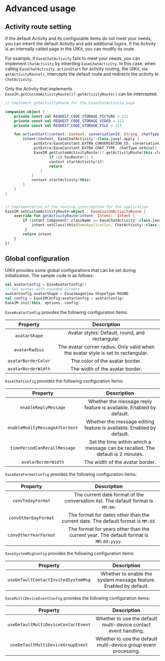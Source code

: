 # Advanced usage

## Activity route setting

If the default Activity and its configurable items do not meet your needs, you can inherit the default Activity and add additional logics. If the Activity is an internally called page in the UIKit, you can modify its route.

For example, if `EaseChatActivity` fails to meet your needs, you can implement `ChatActivity` by inheriting `EaseChatActivity`. In this case, when calling `EaseChatActivity.actionStart` for activity routing, the UIKit, via `getActivityRoute()`, intercepts the default route and redirects the activity to `ChatActivity`.

Only the Activity that implements `EaseIM.getCustomActivityRoute()?.getActivityRoute()` can be intercepted.

```kotlin
// Implement getActivityRoute for the EaseChatActivity page

companion object {
    private const val REQUEST_CODE_STORAGE_PICTURE = 111
    private const val REQUEST_CODE_STORAGE_VIDEO = 112
    private const val REQUEST_CODE_STORAGE_FILE = 113

    fun actionStart(context: Context, conversationId: String, chatType: EaseChatType) {
        Intent(context, EaseChatActivity::class.java).apply {
             putExtra(EaseConstant.EXTRA_CONVERSATION_ID, conversationId)
             putExtra(EaseConstant.EXTRA_CHAT_TYPE, chatType.ordinal)
             EaseIM.getCustomActivityRoute()?.getActivityRoute(this.clone() as Intent)?.let {
                    if (it.hasRoute()) {
                    context.startActivity(it)
                    return
                }
            }
            context.startActivity(this)
        }
    }
}


// Implementation of the routing interception for the application
EaseIM.setCustomActivityRoute(object : EaseCustomActivityRoute {
    override fun getActivityRoute(intent: Intent): Intent {
        if (intent.component?.className == EaseChatActivity::class.java.name) {
            intent.setClass(this@DemoApplication, ChatActivity::class.java)
         }
        return intent
    }
})
```

## Global configuration

UIKit provides some global configurations that can be set during initialization. The sample code is as follows:

```kotlin
val avatarConfig = EaseAvatarConfig()
// Set avatar with rounded corners
avatarConfig.avatarShape = EaseImageView.ShapeType.ROUND
val config = EaseIMConfig(avatarConfig = avatarConfig)
EaseIM.init(this, options, config)
```

`EaseAvatarConfig` provides the following configuration items:

| Property | Description |
|:---:|:---:|
| `avatarShape` | Avatar styles: Default, round, and rectangular. |
| `avatarRadius` | The avatar corner radius. Only valid when the avatar style is set to rectangular. |
| `avatarBorderColor` | The color of the avatar border. |
| `avatarBorderWidth` | The width of the avatar border. |

`EaseChatConfig` provides the following configuration items:

| Property | Description |
|:---:|:---:|
| `enableReplyMessage` | Whether the message reply feature is available. Enabled by default. |
| `enableModifyMessageAfterSent` | Whether the message editing feature is available. Enabled by default. |
| `timePeriodCanRecallMessage` | Set the time within which a message can be recalled. The default is 2 minutes. |
| `avatarBorderWidth` | The width of the avatar border. |

`EaseDateFormatConfig` provides the following configuration items:

| Property | Description |
|:---:|:---:|
| `convTodayFormat` | The current date format of the conversation list. The default format is `HH:mm`. |
| `convOtherDayFormat` | The format for dates other than the current date. The default format is `MM:dd`. |
| `convOtherYearFormat` | The format for years other than the current year. The default format is `MM:dd:yyyy`. |

`EaseSystemMsgConfig` provides the following configuration items:

| Property | Description |
|:---:|:---:|
| `useDefaultContactInvitedSystemMsg` | Whether to enable the system message feature. Enabled by default.|

`EaseMultiDeviceEventConfig` provides the following configuration items:

| Property | Description |
|:---:|:---:|
|`useDefaultMultiDeviceContactEvent` |	Whether to use the default multi-device contact event handling. |
|`useDefaultMultiDeviceGroupEvent`	| Whether to use the default multi-device group event processing.|
